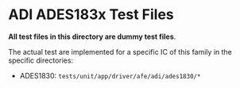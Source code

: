 # ADI ADES183x Test Files

**All test files in this directory are dummy test files**.

The actual test are implemented for a specific IC of this family in the
specific directories:

- ADES1830: ``tests/unit/app/driver/afe/adi/ades1830/*``
